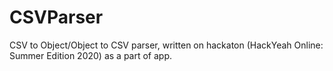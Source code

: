 # CSVParser
CSV to Object/Object to CSV parser, written on hackaton (HackYeah Online: Summer Edition 2020) as a part of app.
